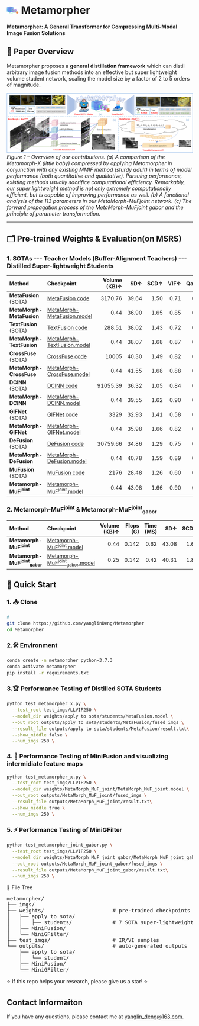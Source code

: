 <!-- ===================================================================== -->
<!--  Metamorpher – Testing Code & Visualization README                    -->
<!--  Edit-by: Yanglin Deng                              -->
<!-- ===================================================================== -->


# <img width="32" alt="MetaMorpher Icon" src="imgs/metamorpher_logo.png"> Metamorpher
**Metamorpher: A General Transformer for Compressing Multi-Modal Image Fusion Solutions**
## 📖 Paper Overview
Metamorpher proposes a **general distillation framework** which can distil arbitrary image fusion methods into an effective but super lightweight volume student network, scaling the model size by a factor of 2 to 5 orders of magnitude.

![Motivation](imgs/motivation.png)  
*Figure 1 – Overview of our contributions. (a) A comparison of the Metamorph-X (little baby) compressed by applying Metamorpher in conjunction with any
existing MMIF method (sturdy adult) in terms of model performance (both quantitative and qualitative). Pursuing performance, existing methods usually
sacrifice computational efficiency. Remarkably, our super lightweight method is not only extremely computationally efficient, but is capable of improving
performance as well. (b) A functional analysis of the 113 parameters in our MetaMorph-MuFjoint network. (c) The forward propagation process of the
MetaMorph-MuFjoint
gabor and the principle of parameter transformation.*

---

## 🗂️ Pre-trained Weights & Evaluation(on MSRS)

### 1.  SOTAs --- Teacher Models (Buffer-Alignment Teachers) --- Distilled Super-lightweight Students

| Method | Checkpoint                                                                                                                                        | Volume<br>(KB)&uarr; | SD&uarr; | SCD&uarr; | VIF&uarr; | Qabf&uarr; | SSIM&uarr; | CC&uarr; |
| :--- |:--------------------------------------------------------------------------------------------------------------------------------------------------| ---: | ---: | ---: | ---: | ---: | ---: | ---: |
| **MetaFusion** (SOTA) | [MetaFusion code]( https://github.com/wdzhao123/MetaFusion)                                                     | 3170.76 | 39.64 | 1.50 | 0.71 | 0.48 | 0.78 | 0.60 |
| **MetaMorph-MetaFusion**| [MetaMorph-MetaFusion.model](https://github.com/yanglinDeng/Metamorpher/blob/main/weights/apply%20to%20sota/students/MetaFusion/MetaFusion.model) | 0.44 | 36.90 | 1.65 | 0.85 | 0.59 | 0.98 | 0.62 |
| **TextFusion** (SOTA) | [TextFusion code](  https://github.com/AWCXV/TextFusion)      | 288.51 | 38.02 | 1.43 | 0.72 | 0.52 | 0.76 | 0.59 |
| **MetaMorph-TextFusion** | [MetaMorph-TextFusion.model](https://github.com/yanglinDeng/Metamorpher/blob/main/weights/apply%20to%20sota/students/TextFusion/TextFusion.model) | 0.44 | 38.07 | 1.68 | 0.87 | 0.59 | 0.98 | 0.62 |
| **CrossFuse** (SOTA) | [CrossFuse code](https://github.com/hli1221/CrossFuse)      | 10005 | 40.30 | 1.49 | 0.82 | 0.57 | 0.73 | 0.58 |
| **MetaMorph-CrossFuse** | [MetaMorph-CrossFuse.model](https://github.com/yanglinDeng/Metamorpher/blob/main/weights/apply%20to%20sota/students/CrossFuse/CrossFuse.model)    | 0.44 | 41.55 | 1.68 | 0.88 | 0.59 | 0.94 | 0.60 |
| **DCINN** (SOTA) |[DCINN code](https://github.com/wwhappylife/DCINN)                                                | 91055.39 | 36.32 | 1.05 | 0.84 | 0.56 | 0.88 | 0.54 |
| **MetaMorph-DCINN** | [MetaMorph-DCINN.model](https://github.com/yanglinDeng/Metamorpher/blob/main/weights/apply%20to%20sota/students/DCINN/DCINN.model)                | 0.44 | 39.55 | 1.62 | 0.90 | 0.60 | 0.96 | 0.60 |
| **GIFNet** (SOTA) |[GIFNet code](https://github.com/AWCXV/GIFNet)                                   | 3329 | 32.93 | 1.41 | 0.58 | 0.42 | 0.85 | 0.63 |
| **MetaMorph-GIFNet** | [MetaMorph-GIFNet.model](https://github.com/yanglinDeng/Metamorpher/blob/main/weights/apply%20to%20sota/students/GIFNet/GIFNet.model)             | 0.44 | 35.98 | 1.66 | 0.82 | 0.58 | 0.96 | 0.63 |
| **DeFusion** (SOTA) | [DeFusion code](https://github.com/erfect2020/DecompositionForFusion)            | 30759.66 | 34.86 | 1.29 | 0.75 | 0.51 | 0.93 | 0.60 |
| **MetaMorph-DeFusion** | [MetaMorph-DeFusion.model](https://github.com/yanglinDeng/Metamorpher/blob/main/weights/apply%20to%20sota/students/DeFusion/DeFusion.model)       | 0.44 | 40.78 | 1.59 | 0.89 | 0.59 | 0.90 | 0.61 |
| **MuFusion** (SOTA) |[MuFusion code](https://github.com/AWCXV/MUFusion)   | 2176 | 28.48 | 1.26 | 0.60 | 0.42 | 0.71 | 0.61 |
| **Metamorph-MuF<sup>joint</sup>** | [Metamorph-MuF<sup>joint</sup>.model](https://github.com/yanglinDeng/Metamorpher/blob/main/weights/MetaMorph_MuF_joint/MetaMorph_MuF_joint.model)                                                          | 0.44 | 43.08 | 1.66 | 0.90 | 0.60 | 0.97 | 0.61 |

### 2.  Metamorph-MuF<sup>joint</sup> & Metamorph-MuF<sup>joint</sup><sub>gabor</sub>
| Method | Checkpoint                                                                                                                                                                    | Volume<br>(KB)↑ | Flops<br>(G) | Time<br>(MS) | SD↑ | SCD↑ | VIF↑ | Qabf↑ | SSIM↑ | CC↑ |
| :--- |:------------------------------------------------------------------------------------------------------------------------------------------------------------------------------| ---: | ---: | ---: | ---: | ---: | ---: | ---: | ---: | ---: |
| **Metamorph-MuF<sup>joint</sup>** | [Metamorph-MuF<sup>joint</sup>.model](https://github.com/yanglinDeng/Metamorpher/blob/main/weights/MetaMorph_MuF_joint/MetaMorph_MuF_joint.model)                             | 0.44 | 0.142 | 0.62 | 43.08 | 1.66 | 0.90 | 0.60 | 0.97 | 0.61 |
| **Metamorph-MuF<sup>joint</sup><sub>gabor</sub>** | [Metamorph-MuF<sup>joint</sup><sub>gabor</sub>.model](https://github.com/yanglinDeng/Metamorpher/blob/main/weights/MetaMorph_MuF_joint_gabor/MetaMorph_MuF_joint_gabor.model) | 0.25 | 0.142 | 0.42 | 40.31 | 1.83 | 0.88 | 0.61 | 1.00 | 0.63 |


## 🚀 Quick Start
### 1. 📥 Clone

```bash
#
git clone https://github.com/yanglinDeng/Metamorpher
cd Metamorpher
```

### 2.🛠️ Environment

```bash
conda create -n metamorpher python=3.7.3
conda activate metamorpher
pip install -r requirements.txt
```

### 3.🏆 Performance Testing of Distilled SOTA Students

```bash
python test_metamorpher_x.py \
  --test_root test_imgs/LLVIP250 \
  --model_dir weights/apply to sota/students/MetaFusion.model \
  --out_root outputs/apply to sota/students/MetaFusion/fused_imgs \
  --result_file outputs/apply to sota/students/MetaFusion/result.txt\
  --show_middle false \
  --num_imgs 250 \
```

### 4. 🧪 Performance Testing of MiniFusion and  visualizing intermidiate feature maps

```bash
python test_metamorpher_x.py \
  --test_root test_imgs/LLVIP250 \
  --model_dir weights/MetaMorph_MuF_joint/MetaMorph_MuF_joint.model \
  --out_root outputs/MetaMorph_MuF_joint/fused_imgs \
  --result_file outputs/MetaMorph_MuF_joint/result.txt\
  --show_middle true \
  --num_imgs 250 \
```
### 5. ⚡ Performance Testing of MiniGFilter

```bash
python test_metamorpher_joint_gabor.py \
  --test_root test_imgs/LLVIP250 \
  --model_dir weights/MetaMorph_MuF_joint_gabor/MetaMorph_MuF_joint_gabor.model \
  --out_root outputs/MetaMorph_MuF_joint_gabor/fused_imgs \
  --result_file outputs/MetaMorph_MuF_joint_gabor/result.txt\
  --num_imgs 250 \
```

📁 File Tree
<pre>
metamorpher/
├── imgs/
├── weights/                      # pre-trained checkpoints
│   ├── apply to sota/
│   │   ├── students/             # 7 SOTA super-lightweight student ckpts
│   ├── MiniFusion/
│   └── MiniGFilter/
├── test_imgs/                    # IR/VI samples
└── outputs/                      # auto-generated outputs
    ├── apply to sota/
    │   └── student/
    ├── MiniFusion/
    └── MiniGFilter/
</pre>

⭐ If this repo helps your research, please give us a star! ⭐

## Contact Informaiton
If you have any questions, please contact me at <yanglin_deng@163.com>.
